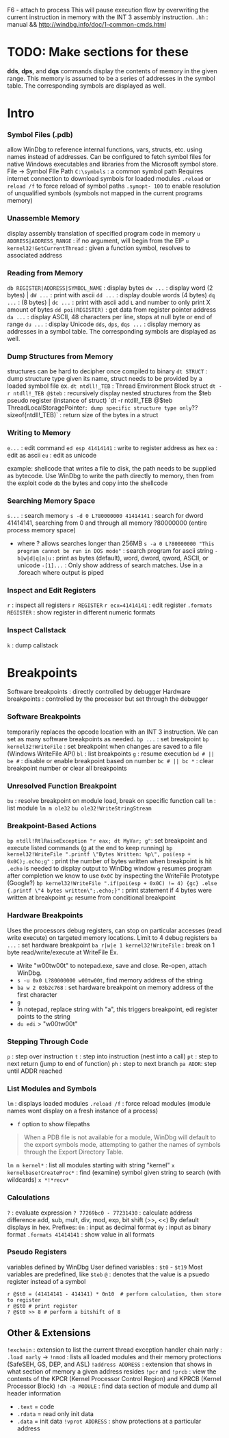 F6 - attach to process
This will pause execution flow by overwriting the current instruction in memory with the INT 3 assembly instruction.
`.hh` : manual && http://windbg.info/doc/1-common-cmds.html

# TODO: Make sections for these
**dds**, **dps**, and **dqs** commands display the contents of memory in the given range. This memory is assumed to be a series of addresses in the symbol table. The corresponding symbols are displayed as well.

# Intro

### Symbol Files (.pdb)
allow WinDbg to reference internal functions, vars, structs, etc. using names instead of addresses. Can be configured to fetch symbol files for native Windows executables and libraries from the Microsoft symbol store. 
File -> Symbol FIle Path
`C:\symbols` : a common symbol path
Requires internet connection to download symbols for loaded modules
`.reload` or `reload /f` to force reload of symbol paths
`.symopt- 100` to enable resolution of unqualified symbols (symbols not mapped in the current programs memory)

### Unassemble Memory
display assembly translation of specified program code in memory
`u ADDRESS|ADDRESS_RANGE` : if no argument, will begin from the EIP
`u kernel32!GetCurrentThread` : given a function symbol, resolves to associated address

### Reading from Memory
`db REGISTER|ADDRESS|SYMBOL_NAME` : display bytes
`dw ...` : display word (2 bytes) | `dW ...` : print with ascii
`dd ...` : display double words (4 bytes)
`dq ...` : (8 bytes) | `dc ...` : print with ascii
add `L` and number to only print X amount of bytes
`dd poi(REGISTER)` : get data from register pointer address
`da ...` : display ASCII, 48 characters per line, stops at null byte or end of range
`du ...` : display Unicode
`dds`, `dps`, `dqs ...` : display memory as addresses in a symbol table. The corresponding symbols are displayed as well.

### Dump Structures from Memory
structures can be hard to decipher once compiled to binary
`dt STRUCT` : dump structure type given its name, struct needs to be provided by a loaded symbol file
ex. `dt ntdll!_TEB` : Thread Environment Block struct
`dt -r ntdll!_TEB @$teb` : recursively display nested structures from the $teb pseudo register (instance of struct)
`dt -r ntdll!_TEB @$teb ThreadLocalStoragePointer` : dump specific structure type only
`?? sizeof(ntdll!_TEB)` : return size of the bytes in a struct

### Writing to Memory
`e...` : edit command
`ed esp 41414141` : write to register address as hex
`ea` : edit as ascii
`eu` : edit as unicode

example: shellcode that writes a file to disk, the path needs to be supplied as bytecode. Use WinDbg to write the path directly to memory, then from the exploit code `db` the bytes and copy into the shellcode

### Searching Memory Space
`s...` : search memory
`s -d 0 L?80000000 41414141` : search for dword 41414141, searching from 0 and through all memory ?80000000 (entire process memory space)
- where ? allows searches longer than 256MB
`s -a 0 L?80000000 "This program cannot be run in DOS mode"` : search program for ascii string
`-b|w|d|q|a|u` : print as bytes (default), word, dword, qword, ASCII, or unicode
`-[1]...` : Only show address of search matches. Use in a .foreach where output is piped

### Inspect and Edit Registers
`r` : inspect all registers 
`r REGISTER`
`r ecx=41414141` : edit register
`.formats REGISTER` : show register in different numeric formats

### Inspect Callstack
`k` : dump callstack 

# Breakpoints
Software breakpoints : directly controlled by debugger
Hardware breakpoints : controlled by the processor but set through the debugger

### Software Breakpoints
temporarily replaces the opcode location with an INT 3 instruction. We can set as many software breakpoints as needed.
`bp ...` : set breakpoint
`bp kernel32!WriteFile` : set breakpoint when changes are saved to a file (Windows WriteFile API)
`bl` : list breakpoints
`g` : resume execution
`bd # || be #` : disable or enable breakpoint based on number
`bc # || bc *` : clear breakpoint number or clear all breakpoints

### Unresolved Function Breakpoint
`bu` : resolve breakpoint on module load, break on specific function call
`lm` : list module `lm m ole32`
`bu ole32!WriteStringStream`

### Breakpoint-Based Actions
`bp ntdll!RtlRaiseException "r eax; dt MyVar; g"`: set breakpoint and execute listed commands (g at the end to keep running)
`bp kernel32!WriteFile ".printf \"Bytes Written: %p\", poi(esp + 0x0C);.echo;g"` : print the number of bytes written when breakpoint is hit
	`.echo` is needed to display output to WinDbg window
	`g` resumes program after completion 
	we know to use `0x0C` by inspecting the WriteFile Prototype (Google?)
`bp kernel32!WriteFile ".if(poi(esp + 0x0C) != 4) {gc} .else {.printf \"4 bytes written\";.echo;}"` :  print statement if 4 bytes were written at breakpoint
	`gc` resume from conditional breakpoint

### Hardware Breakpoints
Uses the processors debug registers, can stop on particular accesses (read write execute) on targeted memory locations.
Limit to 4 debug registers
`ba ...` : set hardware breakpoint
`ba r|w|e 1 kernel32!WriteFile` : break on 1 byte read/write/execute at WriteFile
Ex. 
- Write "w00tw00t" to notepad.exe, save and close. Re-open, attach WinDbg. 
- `s -u 0x0 L?80000000 w00tw00t`, find memory address of the string
- `ba w 2 03b2c768` : set hardware breakpoint on memory address of the first character
- `g`
- In notepad, replace string with "a", this triggers breakpoint, edi register points to the string
- `du edi` > "w00tw00t" 

### Stepping Through Code
`p` : step over instruction
`t` : step into instruction (nest into a call)
`pt` : step to next return (jump to end of function)
`ph` : step to next branch
`pa ADDR`: step until ADDR reached 

### List Modules and Symbols
`lm` : displays loaded modules
`.reload /f` : force reload modules (module names wont display on a fresh instance of a process)
- `f` option to show filepaths
> When a PDB file is not available for a module, WinDbg will default to the export symbols mode, attempting to gather the names of symbols through the Export Directory Table.

`lm m kernel*` : list all modules starting with string "kernel"
`x kernelbase!CreateProc*` : find (examine) symbol given string to search (with wildcards)
	`x *!*recv*`

### Calculations
`?` : evaluate expression
`? 77269bc0 - 77231430` : calculate address difference
	add, sub, mult, div, mod, exp, bit shift (>>, <<)
By default displays in hex. Prefixes:
`0n` : input as decimal format
`0y` : input as binary format
`.formats 41414141` : show value in all formats

### Pseudo Registers
variables defined by WinDbg
User defined variables : `$t0` - `$t19`
Most variables are predefined, like `$teb`
`@` : denotes that the value is a psuedo register instead of a symbol
```
r @$t0 = (41414141 - 414141) * 0n10  # perform calculation, then store to register
r @$t0 # print register
? @$t0 >> 8 # perform a bitshift of 8
```

## Other & Extensions
`!exchain` : extension to list the current thread exception handler chain
narly : `.load narly` -> `!nmod` : lists all loaded modules and their memory protections (SafeSEH, GS, DEP, and ASL)
`!address ADDRESS` : extension that shows in what section of memory a given address resides
`!pcr` and `!prcb` : view the contents of the KPCR (Kernel Processor Control Region) and KPRCB (Kernel Processor Block)
`!dh -a MODULE` : find data section of module and dump all header information
- `.text` = code
- `.rdata` = read only init data
- `.data` = init data
`!vprot ADDRESS` : show protections at a particular address